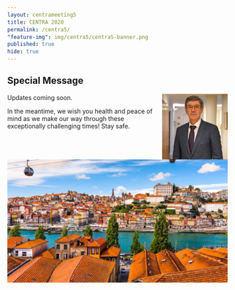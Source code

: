 ```yaml
---
layout: centrameeting5
title: CENTRA 2020
permalink: /centra5/
"feature-img": img/centra5/centra5-banner.png
published: true
hide: true
---
```


## Special Message

<p>
<img src="/img/centra5/centra5-president-inesctec.jpg" style="width:150px;" align="right"/>
</p>

Updates coming soon.

In the meantime, we wish you health and peace of mind as we make our way through these exceptionally challenging times! Stay safe.


<img src="/img/centra5/centra5-porto1.jpg" style="width:1050px">

